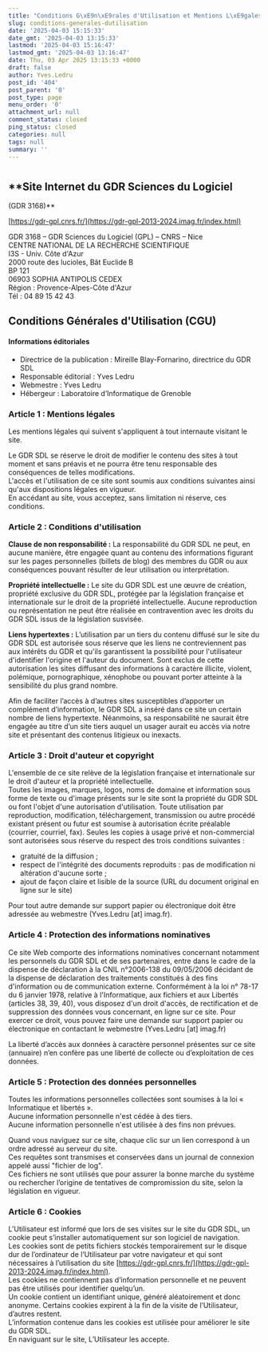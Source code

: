 ```yaml
---
title: "Conditions G\xE9n\xE9rales d'Utilisation et Mentions L\xE9gales"
slug: conditions-generales-dutilisation
date: '2025-04-03 15:15:33'
date_gmt: '2025-04-03 13:15:33'
lastmod: '2025-04-03 15:16:47'
lastmod_gmt: '2025-04-03 13:16:47'
date: Thu, 03 Apr 2025 13:15:33 +0000
draft: false
author: Yves.Ledru
post_id: '404'
post_parent: '0'
post_type: page
menu_order: '0'
attachment_url: null
comment_status: closed
ping_status: closed
categories: null
tags: null
summary: ''
---
```


# 

## **Site Internet du GDR Sciences du Logiciel  
(GDR 3168)**

[https://gdr-gpl.cnrs.fr/](https://gdr-gpl-2013-2024.imag.fr/index.html)

GDR 3168 – GDR Sciences du Logiciel (GPL) – CNRS – Nice  
CENTRE NATIONAL DE LA RECHERCHE SCIENTIFIQUE  
I3S - Univ. Côte d'Azur  
2000 route des lucioles, Bât Euclide B  
BP 121  
06903 SOPHIA ANTIPOLIS CEDEX  
Région : Provence-Alpes-Côte d'Azur  
Tél : 04 89 15 42 43

## **Conditions Générales d'Utilisation (CGU)**

#### **Informations éditoriales**

  * Directrice de la publication : Mireille Blay-Fornarino, directrice du GDR SDL
  * Responsable éditorial : Yves Ledru
  * Webmestre : Yves Ledru
  * Hébergeur : Laboratoire d’Informatique de Grenoble



### **Article 1 : Mentions légales**

Les mentions légales qui suivent s'appliquent à tout internaute visitant le site.  
  
Le GDR SDL se réserve le droit de modifier le contenu des sites à tout moment et sans préavis et ne pourra être tenu responsable des conséquences de telles modifications.  
L'accès et l'utilisation de ce site sont soumis aux conditions suivantes ainsi qu'aux dispositions légales en vigueur.  
En accédant au site, vous acceptez, sans limitation ni réserve, ces conditions.

### **Article 2 : Conditions d'utilisation**

**Clause de non responsabilité :** La responsabilité du GDR SDL ne peut, en aucune manière, être engagée quant au contenu des informations figurant sur les pages personnelles (billets de blog) des membres du GDR ou aux conséquences pouvant résulter de leur utilisation ou interprétation.  
  
**Propriété intellectuelle :** Le site du GDR SDL est une œuvre de création, propriété exclusive du GDR SDL, protégée par la législation française et internationale sur le droit de la propriété intellectuelle. Aucune reproduction ou représentation ne peut être réalisée en contravention avec les droits du GDR SDL issus de la législation susvisée.  
  
**Liens hypertextes :** L’utilisation par un tiers du contenu diffusé sur le site du GDR SDL est autorisée sous réserve que les liens ne contreviennent pas aux intérêts du GDR et qu'ils garantissent la possibilité pour l'utilisateur d'identifier l'origine et l'auteur du document. Sont exclus de cette autorisation les sites diffusant des informations à caractère illicite, violent, polémique, pornographique, xénophobe ou pouvant porter atteinte à la sensibilité du plus grand nombre.  
  
Afin de faciliter l’accès à d’autres sites susceptibles d’apporter un complément d’information, le GDR SDL a inséré dans ce site un certain nombre de liens hypertexte. Néanmoins, sa responsabilité ne saurait être engagée au titre d’un site tiers auquel un usager aurait eu accès via notre site et présentant des contenus litigieux ou inexacts.  
 

### **Article 3 : Droit d'auteur et copyright**

L'ensemble de ce site relève de la législation française et internationale sur le droit d'auteur et la propriété intellectuelle.  
Toutes les images, marques, logos, noms de domaine et information sous forme de texte ou d'image présents sur le site sont la propriété du GDR SDL ou font l'objet d'une autorisation d'utilisation. Toute utilisation par reproduction, modification, téléchargement, transmission ou autre procédé existant présent ou futur est soumise à autorisation écrite préalable (courrier, courriel, fax). Seules les copies à usage privé et non-commercial sont autorisées sous réserve du respect des trois conditions suivantes :

  * gratuité de la diffusion ;
  * respect de l'intégrité des documents reproduits : pas de modification ni altération d'aucune sorte ;
  * ajout de façon claire et lisible de la source (URL du document original en ligne sur le site)



Pour tout autre demande sur support papier ou électronique doit être adressée au webmestre (Yves.Ledru [at] imag.fr).

### **Article 4 : Protection des informations nominatives**

Ce site Web comporte des informations nominatives concernant notamment les personnels du GDR SDL et de ses partenaires, entre dans le cadre de la dispense de déclaration à la CNIL n°2006-138 du 09/05/2006 décidant de la dispense de déclaration des traitements constitués à des fins d'information ou de communication externe. Conformément à la loi n° 78-17 du 6 janvier 1978, relative à l'Informatique, aux fichiers et aux Libertés (articles 38, 39, 40), vous disposez d'un droit d'accès, de rectification et de suppression des données vous concernant, en ligne sur ce site. Pour exercer ce droit, vous pouvez faire une demande sur support papier ou électronique en contactant le webmestre (Yves.Ledru [at] imag.fr)  
  
La liberté d’accès aux données à caractère personnel présentes sur ce site (annuaire) n’en confère pas une liberté de collecte ou d’exploitation de ces données.

### **Article 5 : Protection des données personnelles**

Toutes les informations personnelles collectées sont soumises à la loi « Informatique et libertés ».  
Aucune information personnelle n'est cédée à des tiers.  
Aucune information personnelle n'est utilisée à des fins non prévues.  
  
Quand vous naviguez sur ce site, chaque clic sur un lien correspond à un ordre adressé au serveur du site.  
Ces requêtes sont transmises et conservées dans un journal de connexion appelé aussi "fichier de log".  
Ces fichiers ne sont utilisés que pour assurer la bonne marche du système ou rechercher l’origine de tentatives de compromission du site, selon la législation en vigueur.

### **Article 6 : Cookies**

L’Utilisateur est informé que lors de ses visites sur le site du GDR SDL, un cookie peut s’installer automatiquement sur son logiciel de navigation.  
Les cookies sont de petits fichiers stockés temporairement sur le disque dur de l’ordinateur de l’Utilisateur par votre navigateur et qui sont nécessaires à l’utilisation du site [https://gdr-gpl.cnrs.fr/](https://gdr-gpl-2013-2024.imag.fr/index.html).  
Les cookies ne contiennent pas d’information personnelle et ne peuvent pas être utilisés pour identifier quelqu’un.  
Un cookie contient un identifiant unique, généré aléatoirement et donc anonyme. Certains cookies expirent à la fin de la visite de l’Utilisateur, d’autres restent.  
L’information contenue dans les cookies est utilisée pour améliorer le site du GDR SDL.  
En naviguant sur le site, L’Utilisateur les accepte.  
 
